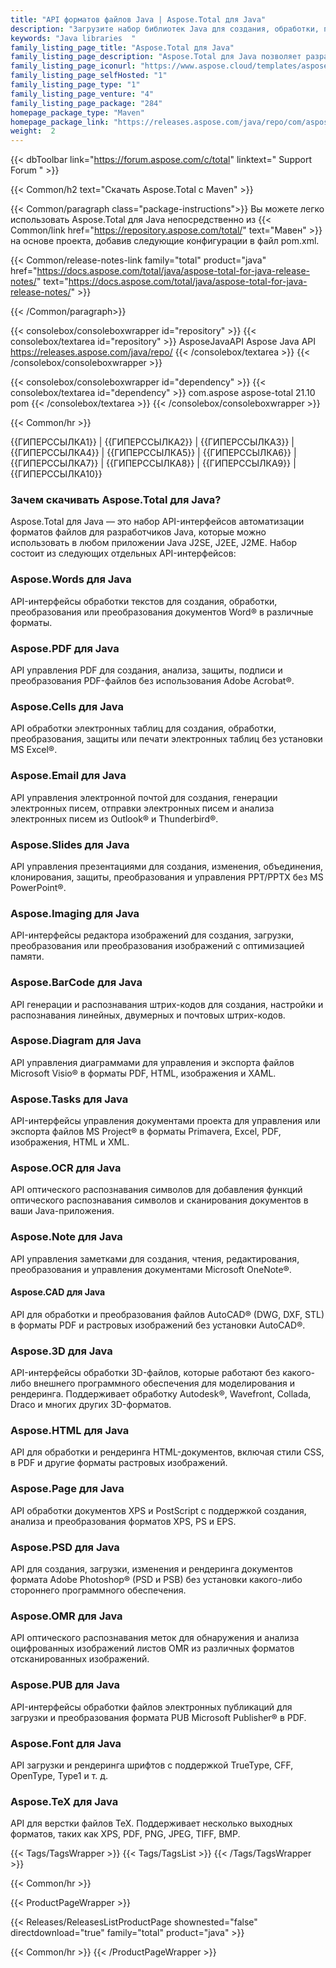 ```yaml
---
title: "API форматов файлов Java | Aspose.Total для Java"
description: "Загрузите набор библиотек Java для создания, обработки, преобразования, рендеринга и печати файлов Microsoft Word, Excel, PowerPoint, Outlook, Publisher, Visio, Project и OneNote. Пакет также включает API для форматов файлов PDF, Photoshop, CAD, GIS и 3D, а также API для штрих-кодов, OCR и OMR."
keywords: "Java libraries  "
family_listing_page_title: "Aspose.Total для Java"
family_listing_page_description: "Aspose.Total для Java позволяет разработчикам создавать невероятно универсальные системы обработки файлов, способные обрабатывать более 100 популярных форматов файлов. Разработчики приложений Java SE или EE могут расширять свои приложения с помощью возможности загрузки, создания, изменения, рендеринга и взаимного преобразования файлов из Microsoft Office, OpenOffice, Visio, Project, CAD и многих других широко используемых категорий форматов."
family_listing_page_iconurl: "https://www.aspose.cloud/templates/aspose/App_Themes/V3/images/total/272x272/aspose_total-for-java-min.png"
family_listing_page_selfHosted: "1"
family_listing_page_type: "1"
family_listing_page_venture: "4"
family_listing_page_package: "284"
homepage_package_type: "Maven"
homepage_package_link: "https://releases.aspose.com/java/repo/com/aspose/aspose-total/"
weight:  2
---
```


{{< dbToolbar link="https://forum.aspose.com/c/total" linktext=" Support Forum " >}}

{{< Common/h2 text="Скачать Aspose.Total с Maven"  >}}

{{< Common/paragraph class="package-instructions">}}
Вы можете легко использовать Aspose.Total для Java непосредственно из
{{< Common/link href="https://repository.aspose.com/total/" text="Мавен"  >}}на основе проекта, добавив следующие конфигурации в файл pom.xml.

{{< Common/release-notes-link family="total" product="java" href="https://docs.aspose.com/total/java/aspose-total-for-java-release-notes/" text="https://docs.aspose.com/total/java/aspose-total-for-java-release-notes/"  >}}

{{< /Common/paragraph>}}

{{< consolebox/consoleboxwrapper id="repository" >}}
   {{< consolebox/textarea id="repository" >}}
      <repository>
         <id>AsposeJavaAPI</id>
         <name>Aspose Java API</name>
         <url>https://releases.aspose.com/java/repo/</url>
      </repository>
   {{< /consolebox/textarea >}}
{{< /consolebox/consoleboxwrapper >}}

{{< consolebox/consoleboxwrapper id="dependency" >}}
   {{< consolebox/textarea id="dependency" >}}
      <dependency>
         <groupId>com.aspose</groupId>
         <artifactId>aspose-total</artifactId>
         <version>21.10</version>
         <type>pom</type>
      </dependency>
   {{< /consolebox/textarea >}}
{{< /consolebox/consoleboxwrapper >}}

{{< Common/hr >}}

{{ГИПЕРССЫЛКА1}} | {{ГИПЕРССЫЛКА2}} | {{ГИПЕРССЫЛКА3}} | {{ГИПЕРССЫЛКА4}} | {{ГИПЕРССЫЛКА5}} | {{ГИПЕРССЫЛКА6}} | {{ГИПЕРССЫЛКА7}} | {{ГИПЕРССЫЛКА8}} | {{ГИПЕРССЫЛКА9}} | {{ГИПЕРССЫЛКА10}}

### Зачем скачивать Aspose.Total для Java?

Aspose.Total для Java — это набор API-интерфейсов автоматизации форматов файлов для разработчиков Java, которые можно использовать в любом приложении Java J2SE, J2EE, J2ME. Набор состоит из следующих отдельных API-интерфейсов:

### Aspose.Words для Java

API-интерфейсы обработки текстов для создания, обработки, преобразования или преобразования документов Word® в различные форматы.

### Aspose.PDF для Java

API управления PDF для создания, анализа, защиты, подписи и преобразования PDF-файлов без использования Adobe Acrobat®.

### Aspose.Cells для Java

API обработки электронных таблиц для создания, обработки, преобразования, защиты или печати электронных таблиц без установки MS Excel®.

### Aspose.Email для Java
API управления электронной почтой для создания, генерации электронных писем, отправки электронных писем и анализа электронных писем из Outlook® и Thunderbird®.

### Aspose.Slides для Java

API управления презентациями для создания, изменения, объединения, клонирования, защиты, преобразования и управления PPT/PPTX без MS PowerPoint®.

### Aspose.Imaging для Java

API-интерфейсы редактора изображений для создания, загрузки, преобразования или преобразования изображений с оптимизацией памяти.

### Aspose.BarCode для Java

API генерации и распознавания штрих-кодов для создания, настройки и распознавания линейных, двумерных и почтовых штрих-кодов.

### Aspose.Diagram для Java

API управления диаграммами для управления и экспорта файлов Microsoft Visio® в форматы PDF, HTML, изображения и XAML.

### Aspose.Tasks для Java

API-интерфейсы управления документами проекта для управления или экспорта файлов MS Project® в форматы Primavera, Excel, PDF, изображения, HTML и XML.

### Aspose.OCR для Java

API оптического распознавания символов для добавления функций оптического распознавания символов и сканирования документов в ваши Java-приложения.

### Aspose.Note для Java

API управления заметками для создания, чтения, редактирования, преобразования и управления документами Microsoft OneNote®.

#### Aspose.CAD для Java

API для обработки и преобразования файлов AutoCAD® (DWG, DXF, STL) в форматы PDF и растровых изображений без установки AutoCAD®.

### Aspose.3D для Java

API-интерфейсы обработки 3D-файлов, которые работают без какого-либо внешнего программного обеспечения для моделирования и рендеринга. Поддерживает обработку Autodesk®, Wavefront, Collada, Draco и многих других 3D-форматов.

### Aspose.HTML для Java

API для обработки и рендеринга HTML-документов, включая стили CSS, в PDF и другие форматы растровых изображений.

### Aspose.Page для Java

API обработки документов XPS и PostScript с поддержкой создания, анализа и преобразования форматов XPS, PS и EPS.

### Aspose.PSD для Java

API для создания, загрузки, изменения и рендеринга документов формата Adobe Photoshop® (PSD и PSB) без установки какого-либо стороннего программного обеспечения.

### Aspose.OMR для Java

API оптического распознавания меток для обнаружения и анализа оцифрованных изображений листов OMR из различных форматов отсканированных изображений.

### Aspose.PUB для Java

API-интерфейсы обработки файлов электронных публикаций для загрузки и преобразования формата PUB Microsoft Publisher® в PDF.

### Aspose.Font для Java

API загрузки и рендеринга шрифтов с поддержкой TrueType, CFF, OpenType, Type1 и т. д.

### Aspose.TeX для Java

API для верстки файлов TeX. Поддерживает несколько выходных форматов, таких как XPS, PDF, PNG, JPEG, TIFF, BMP.

{{< Tags/TagsWrapper >}}
 {{< Tags/TagsList >}}
{{< /Tags/TagsWrapper >}}

{{< Common/hr >}}

{{< ProductPageWrapper >}}
<!-- ReleasesListProductPage-->
   {{< Releases/ReleasesListProductPage shownested="false"  directdownload="true" family="total" product="java" >}}
<!-- /ReleasesListProductPage-->
{{< Common/hr >}}
{{< /ProductPageWrapper >}}


